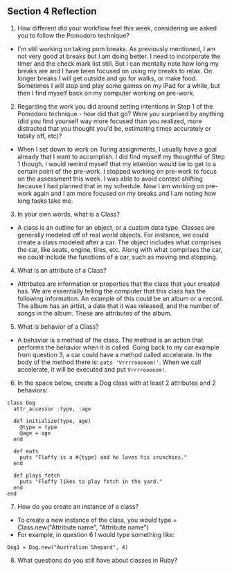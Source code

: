 ## Section 4 Reflection

1. How different did your workflow feel this week, considering we asked you to follow the Pomodoro technique?
* I'm still working on taking pom breaks. As previously mentioned, I am not very good at breaks but I am doing better. I need to incorporate the timer and the check mark list still. But I can mentally note how long my breaks are and I have been focused on using my breaks to relax. On longer breaks I will get outside and go for walks, or make food. Sometimes I will stop and play some games on my iPad for a while, but then I find myself back on my computer working on pre-work.

2. Regarding the work you did around setting intentions in Step 1 of the Pomodoro technique - how did that go? Were you surprised by anything (did you find yourself way more focused than you realized, more distracted that you thought you'd be, estimating times accurately or totally off, etc)?
* When I set down to work on Turing assignments, I usually have a goal already that I want to accomplish. I did find myself my thoughtful of Step 1 though. I would remind myself that my intention would be to get to a certain point of the pre-work. I stopped working on pre-work to focus on the assessment this week. I was able to avoid context shifting because I had planned that in my schedule. Now I am working on pre-work again and I am more focused on my breaks and I am noting how long tasks take me.  

3. In your own words, what is a Class?
* A class is an outline for an object, or a custom data type. Classes are generally modeled off of real world objects. For instance, we could create a class modeled after a car. The object includes what comprises the car, like seats, engine, tires, etc. Along with what comprises the car, we could include the functions of a car, such as moving and stopping.

4. What is an attribute of a Class?
* Attributes are information or properties that the class that your created has. We are essentially telling the computer that this class has the following information. An example of this could be an album or a record. The album has an artist, a date that it was released, and the number of songs in the album. These are attributes of the album.

5. What is behavior of a Class?
* A behavior is a method of the class. The method is an action that performs the behavior when it is called. Going back to my car example from question 3, a car could have a method called accelerate. In the body of the method there is: `puts 'Vrrrrooooom!'`. When we call accelerate, it will be executed and put `Vrrrrooooom!`.

6. In the space below, create a Dog class with at least 2 attributes and 2 behaviors:
```
class Dog
  attr_accessor :type, :age

  def initialize(type, age)
    @type = type
    @age = age
  end

  def eats
    puts "Fluffy is a #{type} and he loves his crunchies."
  end

  def plays_fetch
    puts "Fluffy likes to play fetch in the yard."
  end
end    
```
7. How do you create an instance of a class?
* To create a new instance of the class, you would type <name of instance> = Class.new("Attribute name", "Attribute name")
* For example, in question 6 I would type something like:
```
Dog1 = Dog.new("Australian Shepard", 4)
```
8. What questions do you still have about classes in Ruby?
